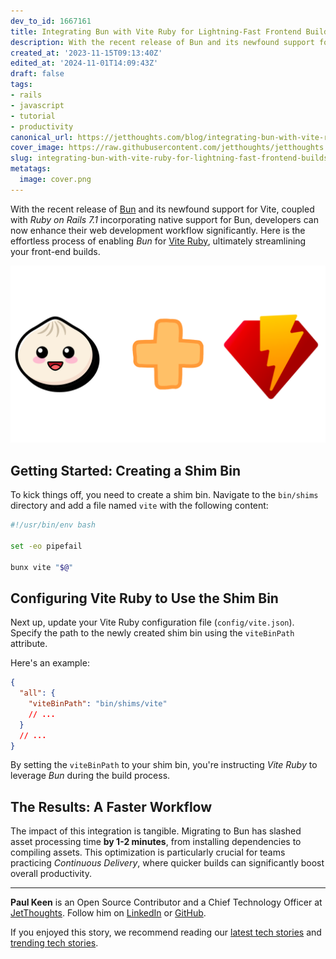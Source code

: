 ```yaml
---
dev_to_id: 1667161
title: Integrating Bun with Vite Ruby for Lightning-Fast Frontend Builds
description: With the recent release of Bun and its newfound support for Vite, coupled with Ruby on Rails 7.1...
created_at: '2023-11-15T09:13:40Z'
edited_at: '2024-11-01T14:09:43Z'
draft: false
tags:
- rails
- javascript
- tutorial
- productivity
canonical_url: https://jetthoughts.com/blog/integrating-bun-with-vite-ruby-for-lightning-fast-frontend-builds-rails-javascript/
cover_image: https://raw.githubusercontent.com/jetthoughts/jetthoughts.github.io/master/content/blog/integrating-bun-with-vite-ruby-for-lightning-fast-frontend-builds-rails-javascript/cover.png
slug: integrating-bun-with-vite-ruby-for-lightning-fast-frontend-builds-rails-javascript
metatags:
  image: cover.png
---
```

With the recent release of [Bun](https://bun.sh/) and its newfound support for Vite, coupled with _Ruby on Rails 7.1_ incorporating native support for Bun, developers can now enhance their web development workflow significantly. Here is the effortless process of enabling _Bun_ for [Vite Ruby](https://vite-ruby.netlify.app/), ultimately streamlining your front-end builds.

![Bun plus Vite Ruby](file_0.png)

## Getting Started: Creating a Shim Bin

To kick things off, you need to create a shim bin. Navigate to the `bin/shims` directory and add a file named `vite` with the following content:

```bash
#!/usr/bin/env bash

set -eo pipefail

bunx vite "$@"
```

## Configuring Vite Ruby to Use the Shim Bin

Next up, update your Vite Ruby configuration file (`config/vite.json`). Specify the path to the newly created shim bin using the `viteBinPath` attribute.

Here's an example:

```json
{
  "all": {
    "viteBinPath": "bin/shims/vite"
    // ...
  }
  // ...
}
```

By setting the `viteBinPath` to your shim bin, you're instructing _Vite Ruby_ to leverage _Bun_ during the build process.

## The Results: A Faster Workflow

The impact of this integration is tangible. Migrating to Bun has slashed asset processing time **by 1-2 minutes**, from installing dependencies to compiling assets. This optimization is particularly crucial for teams practicing _Continuous Delivery_, where quicker builds can significantly boost overall productivity.

---

**Paul Keen** is an Open Source Contributor and a Chief Technology Officer at [JetThoughts](https://www.jetthoughts.com). Follow him on [LinkedIn](https://www.linkedin.com/in/paul-keen/) or [GitHub](https://github.com/pftg).

If you enjoyed this story, we recommend reading our [latest tech stories](https://jtway.co/latest) and [trending tech stories](https://jtway.co/trending).